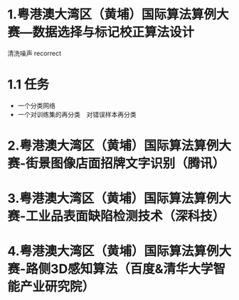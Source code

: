 <!--
 * @Author: hedaobaishui 896585355@qq.com
 * @Date: 2022-09-05 16:33:05
 * @LastEditors: hedaobaishui 896585355@qq.com
 * @LastEditTime: 2022-09-05 16:57:55
 * @FilePath: /2021_9_23/home/magic/AKApractice/akaNotes/Competition/2022.md
 * @Description: 这是默认设置,请设置`customMade`, 打开koroFileHeader查看配置 进行设置: https://github.com/OBKoro1/koro1FileHeader/wiki/%E9%85%8D%E7%BD%AE
-->
# 1.粤港澳大湾区（黄埔）国际算法算例大赛—数据选择与标记校正算法设计
清洗噪声
recorrect
# 1.1 任务
* 一个分类网络
* 一个对训练集的再分类　对错误样本再分类
# 2.粤港澳大湾区（黄埔）国际算法算例大赛-街景图像店面招牌文字识别（腾讯）
# 3.粤港澳大湾区（黄埔）国际算法算例大赛-工业品表面缺陷检测技术（深科技）
# 4.粤港澳大湾区（黄埔）国际算法算例大赛-路侧3D感知算法（百度&清华大学智能产业研究院）
